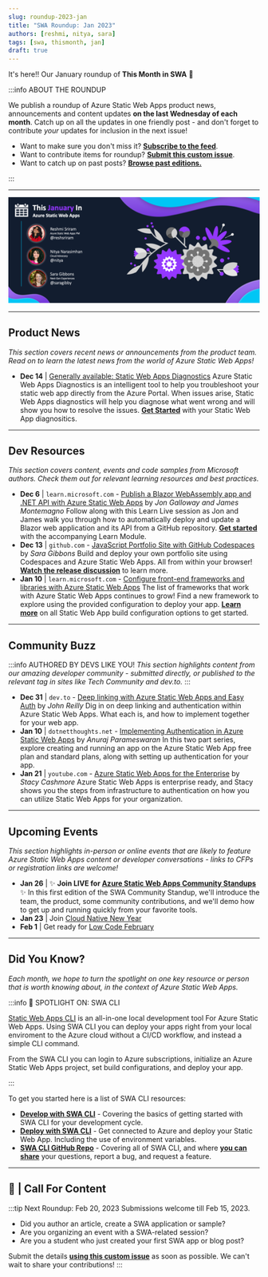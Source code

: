 ```yaml
---
slug: roundup-2023-jan
title: "SWA Roundup: Jan 2023"
authors: [reshmi, nitya, sara]
tags: [swa, thismonth, jan]
draft: true
---
```


<head>
  <meta name="twitter:url" content="https://www.azurestaticwebapps.dev/blog/roundup-2023-jan" />
  <meta name="twitter:title" content="This Month in Azure Static Web Apps: Jan 2023" />
  <meta name="twitter:description" content="This January in @AzureStaticApps - we cover Azure Static Web Apps Diagnostics, authentication, deploying from Codespaces and SWA CLI" />
  <meta name="twitter:image" content="https://www.azurestaticwebapps.dev/img/png/roundup/jan.png" />
  <meta name="twitter:card" content="summary_large_image" />
  <meta name="twitter:creator" content="@saragibby" />
  <meta name="twitter:site" content="@AzureStaticApps" /> 
  <link rel="canonical" href="https://www.azurestaticwebapps.dev/blog/roundup-2023-jan" />
</head>


It's here!! Our January roundup of **This Month in SWA** 🎉

:::info ABOUT THE ROUNDUP 

We publish a roundup of Azure Static Web Apps product news, announcements and content updates **on the last Wednesday of each month**. Catch up on all the updates in one friendly post - and don't forget to contribute _your_ updates for inclusion in the next issue!

 * Want to make sure you don't miss it? <a href="/blog/rss.xml" target="_blank">**Subscribe to the feed**</a>.
 * Want to contribute items for roundup? [**Submit this custom issue**](https://github.com/staticwebdev/30DaysOfSWA/issues/new?assignees=&labels=ThisMonthIn+-+Community&template=---this-month-in-swa--community-submission.md&title=This+Month+In%3A+Community).
 * Want to catch up on past posts? [**Browse past editions.**](/thismonth#view-past-editions)

:::

---

![](../../static/img/png/roundup/jan.png)

---

## Product News

_This section covers recent news or announcements from the product team. Read on to learn the latest news from the world of Azure Static Web Apps!_ 

* **Dec 14** | [Generally available: Static Web Apps Diagnostics](https://azure.microsoft.com/en-us/updates/generally-available-static-web-apps-diagnostics/?WT.mc_id=academic-86055-sagibbon) Azure Static Web Apps Diagnostics is an intelligent tool to help you troubleshoot your static web app directly from the Azure Portal. When issues arise, Static Web Apps diagnostics will help you diagnose what went wrong and will show you how to resolve the issues. [**Get Started**](https://learn.microsoft.com/en-us/azure/static-web-apps/diagnostics-overview/?WT.mc_id=academic-86055-sagibbon) with your Static Web App diagnositics. 

---

## Dev Resources

_This section covers content, events and code samples from Microsoft authors. Check them out for relevant learning resources and best practices._

* **Dec 6** | `learn.microsoft.com` -  [Publish a Blazor WebAssembly app and .NET API with Azure Static Web Apps](https://learn.microsoft.com/en-us/shows/learn-live/modern-web-development-net6-ep04-publish-blazor-webassembly-net-api-azure-static-web-apps/?WT.mc_id=academic-86055-sagibbon) by _Jon Galloway and James Montemagno_ Follow along with this Learn Live session as Jon and James walk you through how to automatically deploy and update a Blazor web application and its API from a GitHub repository. [**Get started**](https://learn.microsoft.com/en-us/training/modules/publish-app-service-static-web-app-api-dotnet/?WT.mc_id=academic-86055-sagibbon) with the accompanying Learn Module.
* **Dec 13** | `github.com` -  [JavaScript Portfolio Site with GitHub Codespaces](https://github.com/education/codespaces-project-template-js) by _Sara Gibbons_ Build and deploy your own portfolio site using Codespaces and Azure Static Web Apps. All from within your browser! [**Watch the release discussion**](https://www.youtube.com/watch?v=5c_X-GC7Eds) to learn more.
* **Jan 10** | `learn.microsoft.com` - [Configure front-end frameworks and libraries with Azure Static Web Apps](https://learn.microsoft.com/en-us/azure/static-web-apps/front-end-frameworks/?WT.mc_id=academic-86055-sagibbon) The list of frameworks that work with Azure Static Web Apps continues to grow! Find a new framework to explore using the provided configuration to deploy your app. [**Learn more**](https://learn.microsoft.com/en-us/azure/static-web-apps/build-configuration?tabs=github-actions/?WT.mc_id=academic-86055-sagibbon) on all Static Web App build configuration options to get started. 

---

## Community Buzz

:::info AUTHORED BY DEVS LIKE YOU!
_This section highlights content from our amazing developer community - submitted directly, or published to the relevant tag in sites like Tech Community and dev.to._
:::

* **Dec 31** | `dev.to` -  [Deep linking with Azure Static Web Apps and Easy Auth](https://dev.to/johnnyreilly/deep-linking-with-azure-static-web-apps-and-easy-auth-26in) by _John Reilly_ Dig in on deep linking and authentication within Azure Static Web Apps. What each is, and how to implement together for your web app. 
* **Jan 10** | `dotnetthoughts.net` -  [Implementing Authentication in Azure Static Web Apps](https://dotnetthoughts.net/implementing-authentication-in-static-web-apps-part1/) by _Anuraj Parameswaran_ In this two part series, explore creating and running an app on the Azure Static Web App free plan and standard plans, along with setting up authentication for your app. 
* **Jan 21** | `youtube.com` -  [Azure Static Web Apps for the Enterprise](https://azureday.community/en-live-from-the-netherlands/azure-static-web-apps-for-the-enterprise/) by _Stacy Cashmore_ Azure Static Web Apps is enterprise ready, and Stacy shows you the steps from infrastructure to authentication on how you can utilize Static Web Apps for your organization. 

---

## Upcoming Events

_This section highlights in-person or online events that are likely to feature Azure Static Web Apps content or developer conversations - links to CFPs or registration links are welcome!_

* **Jan 26** | ✨ **Join LIVE for [Azure Static Web Apps Community Standups](https://www.youtube.com/watch?v=7hTQJs9Ku5Y)** ✨ In this first edition of the SWA Community Standup, we'll introduce the team, the product, some community contributions, and we'll demo how to get up and running quickly from your favorite tools.
* **Jan 23** | Join [Cloud Native New Year](https://azure.github.io/Cloud-Native/New-Year/)
* **Feb 1** | Get ready for [Low Code February](https://microsoft.github.io/Low-Code/blog/2023-kickoff/)

---

## Did You Know?

_Each month, we hope to turn the spotlight on one key resource or person that is worth knowing about, in the context of Azure Static Web Apps._

:::info 🌟 SPOTLIGHT ON:  SWA CLI

[Static Web Apps CLI](https://azure.github.io/static-web-apps-cli/) is an all-in-one local development tool For Azure Static Web Apps. Using SWA CLI you can deploy your apps right from your local enviroment to the Azure cloud without a CI/CD workflow, and instead a simple CLI command. 

From the SWA CLI you can login to Azure subscriptions, initialize an Azure Static Web Apps project, set build configurations, and deploy your app.

:::

To get you started here is a list of SWA CLI resources:
* [**Develop with SWA CLI**](https://www.azurestaticwebapps.dev/blog/devtools-swacli-develop) - Covering the basics of getting started with SWA CLI for your development cycle. 
* [**Deploy with SWA CLI**](https://www.azurestaticwebapps.dev/blog/devtools-swacli-deploy) - Get connected to Azure and deploy your Static Web App. Including the use of environment variables. 
* [**SWA CLI GitHub Repo**](https://github.com/Azure/static-web-apps-cli) - Covering all of SWA CLI, and where [**you can share**](https://github.com/Azure/static-web-apps-cli/issues/new/choose) your questions, report a bug, and request a feature. 

---

## 🚨 | Call For Content

:::tip Next Roundup: Feb 20, 2023
Submissions welcome till Feb 15, 2023.

 * Did you author an article, create a SWA application or sample?
 * Are you organizing an event with a SWA-related session?
 * Are you a student who just created your first SWA app or blog post?

Submit the details [**using this custom issue**](https://github.com/staticwebdev/30DaysOfSWA/issues/new?assignees=&labels=ThisMonthIn+-+Community&template=---this-month-in-swa--community-submission.md&title=This+Month+In%3A+Community) as soon as possible. We can't wait to share your contributions!
:::
